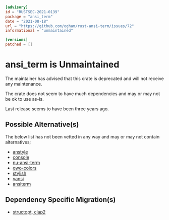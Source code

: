 ```toml
[advisory]
id = "RUSTSEC-2021-0139"
package = "ansi_term"
date = "2021-08-18"
url = "https://github.com/ogham/rust-ansi-term/issues/72"
informational = "unmaintained"

[versions]
patched = []
```
# ansi_term is Unmaintained

The maintainer has advised that this crate is deprecated and will not receive any maintenance.

The crate does not seem to have much dependencies and may or may not be ok to use as-is.

Last release seems to have been three years ago.

## Possible Alternative(s)

 The below list has not been vetted in any way and may or may not contain alternatives;

 - [anstyle](https://github.com/epage/anstyle)
 - [console](https://crates.io/crates/console)
 - [nu-ansi-term](https://crates.io/crates/nu-ansi-term)
 - [owo-colors](https://crates.io/crates/owo-colors)
 - [stylish](https://crates.io/crates/stylish)
 - [yansi](https://crates.io/crates/yansi)
 - [ansiterm](https://crates.io/crates/ansiterm)

## Dependency Specific Migration(s)

 - [structopt, clap2](https://github.com/clap-rs/clap/discussions/4172)
